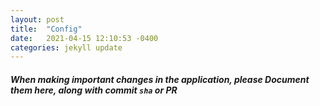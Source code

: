 ```yaml
---
layout: post
title:  "Config"
date:   2021-04-15 12:10:53 -0400
categories: jekyll update
---
```


##### When making important changes in the application, please Document them here, along with commit `sha` or PR #
